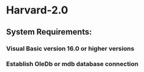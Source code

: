 # Harvard-2.0
## System Requirements:
### Visual Basic version 16.0 or higher versions
### Establish OleDb or mdb database connection
